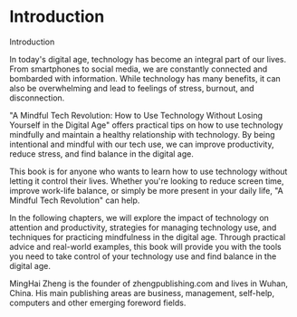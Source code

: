 # Introduction

Introduction

In today's digital age, technology has become an integral part of our lives. From smartphones to social media, we are constantly connected and bombarded with information. While technology has many benefits, it can also be overwhelming and lead to feelings of stress, burnout, and disconnection.

"A Mindful Tech Revolution: How to Use Technology Without Losing Yourself in the Digital Age" offers practical tips on how to use technology mindfully and maintain a healthy relationship with technology. By being intentional and mindful with our tech use, we can improve productivity, reduce stress, and find balance in the digital age.

This book is for anyone who wants to learn how to use technology without letting it control their lives. Whether you're looking to reduce screen time, improve work-life balance, or simply be more present in your daily life, "A Mindful Tech Revolution" can help.

In the following chapters, we will explore the impact of technology on attention and productivity, strategies for managing technology use, and techniques for practicing mindfulness in the digital age. Through practical advice and real-world examples, this book will provide you with the tools you need to take control of your technology use and find balance in the digital age.


MingHai Zheng is the founder of zhengpublishing.com and lives in Wuhan, China. His main publishing areas are business, management, self-help, computers and other emerging foreword fields.
